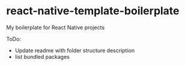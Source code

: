 # react-native-template-boilerplate
My boilerplate for React Native projects

ToDo:
<br>
- Update readme with folder structure description
- list bundled packages
